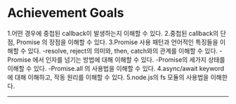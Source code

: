 # Achievement Goals

1.어떤 경우에 중첩된 callback이 발생하는지 이해할 수 있다.
2.중첩된 callback의 단점, Promise 의 장점을 이해할 수 있다.
3.Promise 사용 패턴과 언어적인 특징들을 이해할 수 있다.
  -resolve, reject의 의미와, then, catch와의 관계를 이해할 수 있다.
  -Promise 에서 인자를 넘기는 방법에 대해 이해할 수 있다.
  -Promise의 세가지 상태를 이해할 수 있다.
  -Promise.all 의 사용법을 이해할 수 있다.
4.async/await keyword에 대해 이해하고, 작동 원리를 이해할 수 있다.
5.node.js의 fs 모듈의 사용법을 이해한다.

<hr>
